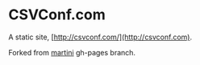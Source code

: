 # CSVConf.com

A static site, [http://csvconf.com/](http://csvconf.com).

Forked from [martini](https://github.com/codegangsta/martini) gh-pages branch.
